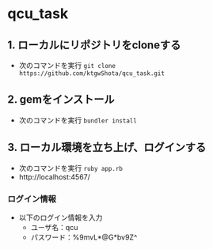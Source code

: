 # qcu_task

## 1. ローカルにリポジトリをcloneする
- 次のコマンドを実行 `git clone https://github.com/ktgwShota/qcu_task.git`

## 2. gemをインストール
- 次のコマンドを実行 `bundler install`

## 3. ローカル環境を立ち上げ、ログインする
- 次のコマンドを実行 `ruby app.rb` 
- http://localhost:4567/ 

### ログイン情報
- 以下のログイン情報を入力
  - ユーザ名：qcu
  - パスワード：%9mvL*@G*bv9Z^